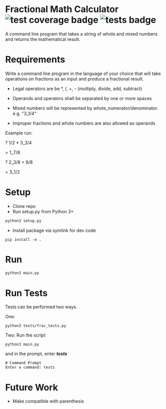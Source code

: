 # Fractional Math Calculator ![test coverage badge](https://img.shields.io/badge/test%20coverage-96%25-brightgreen) ![tests badge](https://img.shields.io/badge/tests-143%20passed%2C%200%20failed-brightgreen)
A command line program that takes a string of whole and mixed numbers and returns the mathematical result.


# Requirements
Write a command line program in the language of your choice that will take operations on fractions as an input and produce a fractional result.

* Legal operators are be *, /, +, - (multiply, divide, add, subtract)

* Operands and operators shall be separated by one or more spaces

* Mixed numbers will be represented by whole_numerator/denominator. e.g. "3_1/4"

* Improper fractions and whole numbers are also allowed as operands

Example run:

? 1/2 * 3_3/4

= 1_7/8

? 2_3/8 + 9/8

= 3_1/2

# Setup
* Clone repo
* Run setup.py from Python 3+
```python
python3 setup.py
```
* Install package via symlink for dev code
```
pip install -e .
```

# Run 
```python
python3 main.py
```

# Run Tests 
Tests can be performed two ways.

One:
```
python3 tests/frac_tests.py
```

Two: Run the script
```
python3 main.py
```
and in the prompt, enter ***tests***
```
# Command Prompt
Enter a command: tests
```

# Future Work 
* Make compatible with parenthesis
